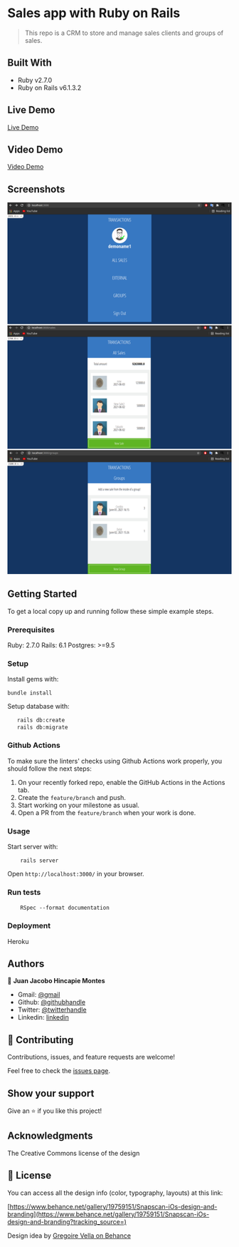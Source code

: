 # Sales app with Ruby on Rails

> This repo is a CRM to store and manage sales clients and groups of sales.

## Built With

- Ruby v2.7.0
- Ruby on Rails v6.1.3.2

## Live Demo


[Live Demo](https://salesforjuan.herokuapp.com/)

## Video Demo

[Video Demo](https://www.loom.com/share/9c1aca8a3e3d49f3af7e778ba9c87103)

## Screenshots

![screenshot](./docs/Screenshot_1.png)
![screenshot](./docs/Screenshot_2.png)
![screenshot](./docs/Screenshot_3.png)


## Getting Started

To get a local copy up and running follow these simple example steps.

### Prerequisites

Ruby: 2.7.0
Rails: 6.1
Postgres: >=9.5

### Setup

Install gems with:

```
bundle install
```

Setup database with:

```
   rails db:create
   rails db:migrate
```

### Github Actions

To make sure the linters' checks using Github Actions work properly, you should follow the next steps:

1. On your recently forked repo, enable the GitHub Actions in the Actions tab.
2. Create the `feature/branch` and push.
3. Start working on your milestone as usual.
4. Open a PR from the `feature/branch` when your work is done.


### Usage

Start server with:

```
    rails server
```

Open `http://localhost:3000/` in your browser.

### Run tests

```
    RSpec --format documentation
```

### Deployment

Heroku

## Authors

👤  **Juan Jacobo Hincapie Montes**

- Gmail: [@gmail](jacobo12.montes@gmail.com)
- Github: [@githubhandle](https://github.com/jacobo12montes)
- Twitter: [@twitterhandle](https://twitter.com/HincapieMontes)
- Linkedin: [linkedin](https://www.linkedin.com/in/juan-jacobo-hincapi%C3%A9-montes-93975210b/)
## 🤝 Contributing


Contributions, issues, and feature requests are welcome!

Feel free to check the [issues page](issues/).

## Show your support

Give an ⭐️ if you like this project!

## Acknowledgments

The Creative Commons license of the design

## 📝 License

You can access all the design info (color, typography, layouts) at this link:

[https://www.behance.net/gallery/19759151/Snapscan-iOs-design-and-branding](https://www.behance.net/gallery/19759151/Snapscan-iOs-design-and-branding?tracking_source=)

Design idea by [Gregoire Vella on Behance](https://www.behance.net/gregoirevella)

